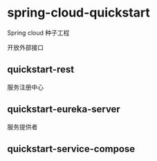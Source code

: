# spring-cloud-quickstart
Spring cloud 种子工程

开放外部接口
## quickstart-rest

服务注册中心
## quickstart-eureka-server 

服务提供者
## quickstart-service-compose
